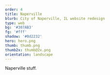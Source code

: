 ```yaml
---
order: 4
title: Naperville
blurb: City of Naperville, IL website redesign
type: web
bg: '#307AB3'
fg: '#fff'
shadow: '#0d2232'
hero: hero.png
thumb: thumb.png
thumb2x: thumb@2x.png
orientation: landscape
---
```


Naperville stuff.